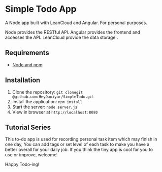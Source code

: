 # Simple Todo App

A Node app built with  LeanCloud and Angular. For personal purposes.

Node provides the RESTful API. Angular provides the frontend and accesses the API. LeanCloud provide the data storage .

## Requirements

- [Node and npm](http://nodejs.org)

## Installation

1. Clone the repository: `git clonegit @github.com:HeyDaniyar/SimpleTodo.git`
2. Install the application: `npm install`
3. Start the server: `node server.js`
4. View in browser at `http://localhost:8080`

## Tutorial Series

This to-do app is used for recording personal task item  which may finish in one day,
You can add tags or set level of each task to make you have a better overall for your daily job.
If you think the tiny app is cool for you to use or improve,
welcome!


Happy Todo-ing!
